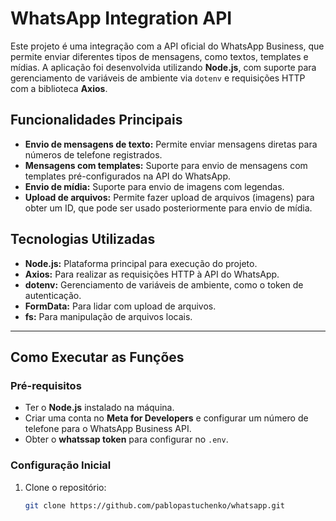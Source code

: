 # WhatsApp Integration API  

Este projeto é uma integração com a API oficial do WhatsApp Business, que permite enviar diferentes tipos de mensagens, como textos, templates e mídias. A aplicação foi desenvolvida utilizando **Node.js**, com suporte para gerenciamento de variáveis de ambiente via `dotenv` e requisições HTTP com a biblioteca **Axios**.  

## Funcionalidades Principais  
- **Envio de mensagens de texto:** Permite enviar mensagens diretas para números de telefone registrados.  
- **Mensagens com templates:** Suporte para envio de mensagens com templates pré-configurados na API do WhatsApp.  
- **Envio de mídia:** Suporte para envio de imagens com legendas.  
- **Upload de arquivos:** Permite fazer upload de arquivos (imagens) para obter um ID, que pode ser usado posteriormente para envio de mídia.  

## Tecnologias Utilizadas  
- **Node.js:** Plataforma principal para execução do projeto.  
- **Axios:** Para realizar as requisições HTTP à API do WhatsApp.  
- **dotenv:** Gerenciamento de variáveis de ambiente, como o token de autenticação.  
- **FormData:** Para lidar com upload de arquivos.  
- **fs:** Para manipulação de arquivos locais.  

---

## Como Executar as Funções  

### Pré-requisitos  
- Ter o **Node.js** instalado na máquina.  
- Criar uma conta no **Meta for Developers** e configurar um número de telefone para o WhatsApp Business API.  
- Obter o **whatssap token** para configurar no `.env`.  

### Configuração Inicial  
1. Clone o repositório:  
   ```bash
   git clone https://github.com/pablopastuchenko/whatsapp.git